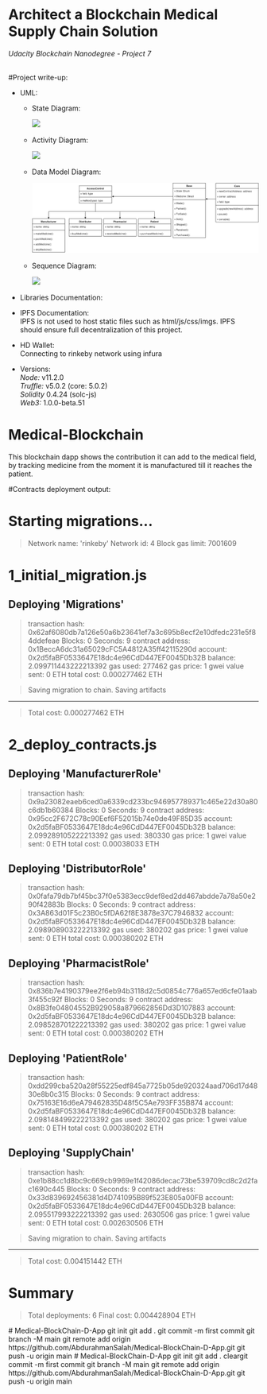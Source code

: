 
# Architect a Blockchain Medical Supply Chain Solution
_Udacity Blockchain Nanodegree - Project 7_

<br>
#Project write-up: <br> 

  - UML: <br>

    - State Diagram: <br>

      <img src="State.png">

    - Activity Diagram: <br>

      <img src="Activity.png">

    - Data Model Diagram: <br>

      <img src="Data Model.png">

    - Sequence Diagram: <br>

      <img src="Sequence.png">
  - Libraries Documentation: <br>
  


  - IPFS Documentation: <br>
    IPFS is not used to host static files such as html/js/css/imgs. IPFS should ensure full decentralization of this project.



  - HD Wallet: <br>
    Connecting to rinkeby network using infura






  - Versions: <br>
  *Node:* v11.2.0 <br>
  *Truffle:* v5.0.2 (core: 5.0.2) <br>
  *Solidity* 0.4.24 (solc-js) <br>
  *Web3:* 1.0.0-beta.51 <br>

  




# Medical-Blockchain
This blockchain dapp shows the contribution it can add to the medical field, by tracking medicine from the moment it is manufactured till it reaches the patient.


#Contracts deployment output:

Starting migrations...
======================
> Network name:    'rinkeby'
> Network id:      4
> Block gas limit: 7001609


1_initial_migration.js
======================

   Deploying 'Migrations'
   ----------------------
   > transaction hash:    0x62af6080db7a126e50a6b23641ef7a3c695b8ecf2e10dfedc231e5f84ddefeae
   > Blocks: 0            Seconds: 9
   > contract address:    0x1BeccA6dc31a65029cFC5A4812A35ff42115290d
   > account:             0x2d5faBF0533647E18dc4e96CdD447EF0045Db32B
   > balance:             2.099711443222213392
   > gas used:            277462
   > gas price:           1 gwei
   > value sent:          0 ETH
   > total cost:          0.000277462 ETH


   > Saving migration to chain.
   > Saving artifacts
   -------------------------------------
   > Total cost:         0.000277462 ETH


2_deploy_contracts.js
=====================

   Deploying 'ManufacturerRole'
   ----------------------------
   > transaction hash:    0x9a23082eaeb6ced0a6339cd233bc946957789371c465e22d30a80c6db1b60384
   > Blocks: 0            Seconds: 9
   > contract address:    0x95cc2F672C78c90Eef6F52015b74e0de49F85D35
   > account:             0x2d5faBF0533647E18dc4e96CdD447EF0045Db32B
   > balance:             2.099289105222213392
   > gas used:            380330
   > gas price:           1 gwei
   > value sent:          0 ETH
   > total cost:          0.00038033 ETH


   Deploying 'DistributorRole'
   ---------------------------
   > transaction hash:    0x0fafa79db7bf45bc37f0e5383ecc9def8ed2dd467abdde7a78a50e290f42883b
   > Blocks: 0            Seconds: 9
   > contract address:    0x3A863d01F5c23B0c5fDA62f8E3878e37C7946832
   > account:             0x2d5faBF0533647E18dc4e96CdD447EF0045Db32B
   > balance:             2.098908903222213392
   > gas used:            380202
   > gas price:           1 gwei
   > value sent:          0 ETH
   > total cost:          0.000380202 ETH


   Deploying 'PharmacistRole'
   --------------------------
   > transaction hash:    0x836b7e4190379ee2f6eb94b3118d2c5d0854c776a657ed6cfe01aab3f455c92f
   > Blocks: 0            Seconds: 9
   > contract address:    0x8B3fe04804552B929058a879662856Dd3D107883
   > account:             0x2d5faBF0533647E18dc4e96CdD447EF0045Db32B
   > balance:             2.098528701222213392
   > gas used:            380202
   > gas price:           1 gwei
   > value sent:          0 ETH
   > total cost:          0.000380202 ETH


   Deploying 'PatientRole'
   -----------------------
   > transaction hash:    0xdd299cba520a28f55225edf845a7725b05de920324aad706d17d4830e8b0c315
   > Blocks: 0            Seconds: 9
   > contract address:    0x75163E16d6eA79462835D48f5C5Ae793FF35B874
   > account:             0x2d5faBF0533647E18dc4e96CdD447EF0045Db32B
   > balance:             2.098148499222213392
   > gas used:            380202
   > gas price:           1 gwei
   > value sent:          0 ETH
   > total cost:          0.000380202 ETH


   Deploying 'SupplyChain'
   -----------------------
   > transaction hash:    0xe1b88cc1d8bc9c669cb9969e1f42086decac73be539709cd8c2d2fac1690c445
   > Blocks: 0            Seconds: 9
   > contract address:    0x33d839692456381d4D741095B89f523E805a00FB
   > account:             0x2d5faBF0533647E18dc4e96CdD447EF0045Db32B
   > balance:             2.095517993222213392
   > gas used:            2630506
   > gas price:           1 gwei
   > value sent:          0 ETH
   > total cost:          0.002630506 ETH


   > Saving migration to chain.
   > Saving artifacts
   -------------------------------------
   > Total cost:         0.004151442 ETH


Summary
=======
> Total deployments:   6
> Final cost:          0.004428904 ETH

#   M e d i c a l - B l o c k C h a i n - D - A p p 
 
 g i t 
 
 i n i t 
 
 g i t 
 
 a d d 
 
 . 
 
 g i t 
 
 c o m m i t 
 
 - m 
 
 f i r s t   c o m m i t 
 
 g i t 
 
 b r a n c h 
 
 - M 
 
 m a i n 
 
 g i t 
 
 r e m o t e 
 
 a d d 
 
 o r i g i n 
 
 h t t p s : / / g i t h u b . c o m / A b d u r a h m a n S a l a h / M e d i c a l - B l o c k C h a i n - D - A p p . g i t 
 
 g i t 
 
 p u s h 
 
 - u 
 
 o r i g i n 
 
 m a i n 
 
 #   M e d i c a l - B l o c k C h a i n - D - A p p 
 
 g i t 
 
 i n i t 
 
 g i t 
 
 a d d 
 
 . 
 
 c l e a r g i t 
 
 c o m m i t 
 
 - m 
 
 f i r s t   c o m m i t 
 
 g i t 
 
 b r a n c h 
 
 - M 
 
 m a i n 
 
 g i t 
 
 r e m o t e 
 
 a d d 
 
 o r i g i n 
 
 h t t p s : / / g i t h u b . c o m / A b d u r a h m a n S a l a h / M e d i c a l - B l o c k C h a i n - D - A p p . g i t 
 
 g i t 
 
 p u s h 
 
 - u 
 
 o r i g i n 
 
 m a i n 
 
 